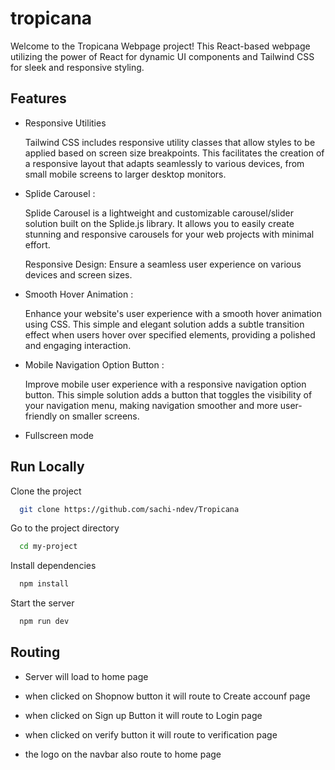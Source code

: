 
# tropicana

Welcome to the Tropicana Webpage project! This React-based webpage utilizing the power of React for dynamic UI components and Tailwind CSS for sleek and responsive styling.


## Features

- Responsive Utilities

    Tailwind CSS includes responsive utility classes that allow styles to be applied based on screen size breakpoints. This facilitates the creation of a responsive layout that adapts seamlessly to various devices, from small mobile screens to larger desktop monitors.


- Splide Carousel :

    Splide Carousel is a lightweight and customizable carousel/slider solution built on the Splide.js library. It allows you to easily create stunning and responsive carousels for your web projects with minimal effort.

    Responsive Design: Ensure a seamless user experience on     various devices and screen sizes.
- Smooth Hover Animation   :

    Enhance your website's user experience with a smooth hover animation using CSS. This simple and elegant solution adds a subtle transition effect when users hover over specified elements, providing a polished and engaging interaction.


- Mobile Navigation Option Button :

    Improve mobile user experience with a responsive navigation option button. This simple solution adds a button that toggles the visibility of your navigation menu, making navigation smoother and more user-friendly on smaller screens.

- Fullscreen mode


## Run Locally

Clone the project

```bash
  git clone https://github.com/sachi-ndev/Tropicana
```

Go to the project directory

```bash
  cd my-project
```

Install dependencies

```bash
  npm install
```

Start the server

```bash
  npm run dev
```



## Routing

- Server will load to home page

- when clicked on Shopnow button it will route to Create accounf page

- when clicked on Sign up Button it will route to Login page

- when clicked on verify button it will route to verification page 

- the logo on the navbar also route to home page
